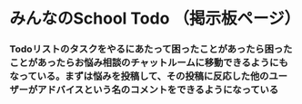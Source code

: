 # みんなのSchool Todo （掲示板ページ）
### Todoリストのタスクをやるにあたって困ったことがあったら困ったことがあったらお悩み相談のチャットルームに移動できるようにもなっている。まずは悩みを投稿して、その投稿に反応した他のユーザーがアドバイスという名のコメントをできるようになっている
